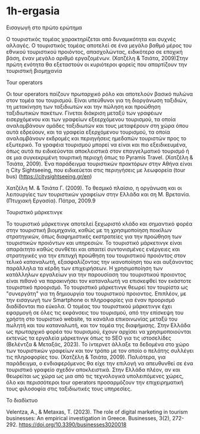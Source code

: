 # 1h-ergasia


Εισαγωγή στο πρώτο ερώτημα

Ο τουριστικός τομέας χαρακτηρίζεται από δυναμικότητα και συχνές αλλαγές. Ο τουριστικός τομέας αποτελεί σε ένα μεγάλο βαθμό μέρος του εθνικού τουριστικού προιόντος, απασχολώντας, ειδικότερα σε εποχική βάση, έναν μεγάλο αριθμό εργαζομένων. (Χατζέλη & Τσιάτα, 2009)Στην πρώτη ενότητα θα εξεταστούν οι κυριότεροι φορείς που απαρτίζουν την τουριστική βιομηχανία

Tour operators 

Οι tour operators παίζουν πρωταρχικό ρόλο και αποτελούν βασικό πυλώνα στον τομέα του τουρισμού. Είναι υπεύθυνοι για τη διοργάνωση ταξιδιών, τη μετακίνηση των ταξιδιωτών και την πώληση και προώθηση ταξιδιωτικών πακέτων. Γίνεται διάκριση μεταξύ των γραφέιων εισερχόμενου και των γραφείων εξεερχόμενου τουρισμού, τα οποία αναλαμβάνουν ομάδες ταξιδιωτών και τους μεταφέρουν στη χώρα όπου αυτά εδρεύουν, και τα γραφεία εξερχόμενου τουρισμού, τα οποία αναλαμβάνουν εκδρομές και περιηγήσεις ημεδαπών τουριστών προς το εξωτερικό. Τα γραφέια τουρισμού μπορεί να είναι και πιο εξειδικευμένα, όπως αυτά πυ ειδικεύονται αποκλειστικά στον επαγγελματικό τουρισμό ή σε μια συγκεκριμένη τουριτική περιοχή όπως το Pyramis Travel. (Χατζέλη & Τσιάτα, 2009). Ένα παράδειγμα τουριστικών πρακτόρων στην Αθήνα είναι η City Sightseeing, που ειδικεύεται στις περιηγήσεις με λεωφορεία (tour bus) (https://citysightseeing.gr/en)


Χατζέλη Μ. & Τσιάτα Γ. (2009). Το θεσμικό πλαίσιο, η οργάνωση και οι λειτουργίες των τουριστικών γραφείων στην Ελλάδα και ση Μ. Βρετανία. (Πτυχιακή Εργασία). Πάτρα, 2009.9

Τουριστικό μάρκετινγκ

Το τουριστικό μάρκετινγκ αποτελεί ξεχωριστό κλάδο και σημαντικό φορέα στην τουριστική βιομηχανία, καθώς με τη χρησιμοποίηση ποικίλων στρατηγικών, όπως διαφημιστικές εκστρατείες για την προώθηση των τουριστικών προιόντων και υπηρεσιών. To τουριστικό μάρκετινγκ είναι απαράιτητο καθώς συνθέτει και απαιτεί συντονισμένες ενέργειες και στρατηγικές για την επιτυχή προώθηση του τουριστικού προιόντος στον τελικό καταναλωτή, εξασφαλίζοντας την ικανοποίηση του και αυξάνοντας παράλληλα τα κέρδη των επιχειρήσεων. Η χρησιμοποίηση των κατάλληλων εργαλείων για την παρουσίαση του τουριστικού προιοντος είναι πιθανό να παρακινήσει τον καταναλωτή να επισκεφθεί τον εκάστοτε τουριστικό προορισμό. Το τουριστικό μάρκετινγκ θεωρεί τον τουρίστα ως "συνεργάτη" για τη δημιουργία του τουριστικού προιοντος. Επιπλέον, με την εισαγωγή των Smartphone οι πληροφορίες για έναν προορισμό διαδίδονται πιο εύκολα. Ο τομέας του τουριστικού μάρκετινγκ έχει εφαρμογή σε όλες τις εκφάνσεις του τουρισμού, από την επίσκεψη του χρήστη στο τουριστικό website, τα κανάλια επικοινωνίας μεταξύ του πωλητή και του καταναλωτή, και τον τομέα της διαφήμισης. Στην Ελλάδα ως πρωταρχικό φορέα του τουρισμού, έχουν αρχίσει να χρησιμοποιούνται εκτενώς τα εργαλεία μάρκετινγκ όπως το SEO για τις ιστοσελίδες (Βελέντζα & Μεταξάς, 2023). Το ίντερνετ άλλαξε τα δεδομένα στο χώρο των τουριστικών γραφείων και τον τρόπο με τον οποίο ο πελάτης συλλέγει τις πληροφορίες του. (Χατζέλη & Τσιάτα, 2009). Παλιότερα, για παράδειγμα, ο ενδιαφερόμενος θα είχε την επιλογή να απευθυνθεί σε ένα τουριστικό γραφείο σχεδόν αποκλειστικά. Στην Ελλάδα πλέον, αν και θεωρείται ως χώρα ως μια από τις τεχνολογικά υπολειπόμενες χώρες, όλο και περισσότεροι tour operators προσαρμόζουν την επιχειρηματική τους φιλοσοφία στις ταξιδιωτικές τους υπηρεσίες.


Το διαδίκτυο 


Velentza, A., & Metaxas, T. (2023). The role of digital marketing in tourism businesses: An empirical investigation in Greece. Businesses, 3(2), 272-292. https://doi.org/10.3390/businesses3020018

